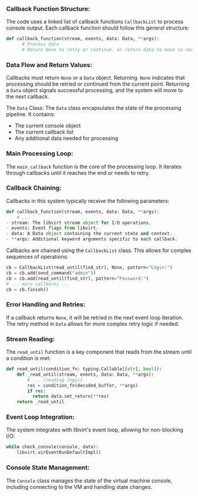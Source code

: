 ### Callback Function Structure: 
The code uses a linked list of callback functions `CallbackList` to process console output. Each callback function should follow this general structure:
```python
def callback_function(stream, events, data: Data, **args):
      # Process data
      # Return None to retry or continue, or return data to move to next callback
```
### Data Flow and Return Values:
Callbacks must return `None` or a `Data` object.
Returning` None` indicates that processing should be retried or continued from the current point.
Returning a `Data` object signals successful processing, and the system will move to the next callback.

The `Data` Class: The `Data` class encapsulates the state of the processing pipeline. It contains:
- The current console object
- The current callback list
- Any additional data needed for processing

### Main Processing Loop: 
The `main_callback` function is the core of the processing loop. It iterates through callbacks until it reaches the end or needs to retry.
### Callback Chaining: 
Callbacks in this system typically receive the following parameters:
```python
def callback_function(stream, events, data: Data, **args):
    # ...
- stream: The libvirt stream object for I/O operations.
- events: Event flags from libvirt.
- data: A Data object containing the current state and context.
- **args: Additional keyword arguments specific to each callback.
```
Callbacks are chained using the `CallbackList` class. This allows for complex sequences of operations:
```python
cb = CallbackList(read_until(find_str), None, pattern="Login:")
cb = cb.add(send_command("admin"))
cb = cb.add(read_until(find_str), pattern="Password:")
# ... more callbacks ...
cb = cb.finish()
```

### Error Handling and Retries:
If a callback returns `None`, it will be retried in the next event loop iteration.
The retry method in `Data` allows for more complex retry logic if needed.

### Stream Reading: 
The `read_until` function is a key component that reads from the stream until a condition is met:
```python
def read_until(condition_fn: typing.Callable[[str], bool]):
    def _read_until(stream, events, data: Data, **args):
        # ... (reading logic)
        res = condition_fn(decoded_buffer, **args)
        if res:
          return data.set_return(**res)
    return _read_until
```
### Event Loop Integration: 
The system integrates with libvirt's event loop, allowing for non-blocking I/O:
```python
while check_console(console, data):
    libvirt.virEventRunDefaultImpl()
```
### Console State Management: 
The `Console` class manages the state of the virtual machine console, including connecting to the VM and handling state changes.
